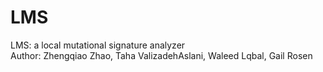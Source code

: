 # LMS
LMS: a local mutational signature analyzer     
Author: Zhengqiao Zhao, Taha ValizadehAslani, Waleed Lqbal, Gail Rosen    
